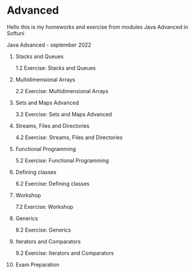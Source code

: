 # Advanced
Hello this is my homeworks and exercise from modules Java Advanced in Softuni

  Java Advanced - september 2022
  
  1. Stacks and Queues
  
        1.2 Exercise: Stacks and Queues
  
  2. Multidimensional Arrays
    
        2.2 Exercise: Multidimensional Arrays
  
  3. Sets and Maps Advanced
  
        3.2 Exercise: Sets and Maps Advanced
        
  4. Streams, Files and Directories
  
        4.2 Exercise: Streams, Files and Directories
  
  5. Functional Programming
  
        5.2 Exercise: Functional Programming
      
  6. Defining classes
  
        6.2 Exercise: Defining classes
  
  7. Workshop
  
        7.2 Exercise: Workshop
        
  8. Generics
  
        8.2 Exercise: Generics
        
  9. Iterators and Comparators
  
        9.2 Exercise: Iterators and Comparators
        
 10. Exam Preparation
